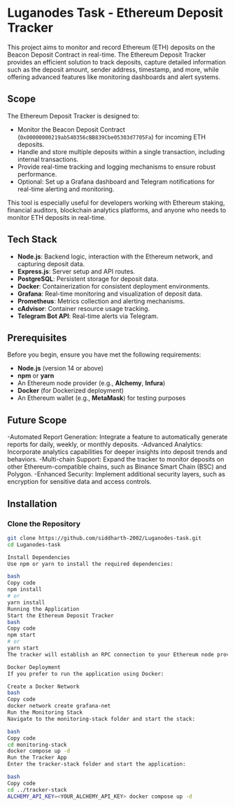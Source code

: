 # Luganodes Task - Ethereum Deposit Tracker

This project aims to monitor and record Ethereum (ETH) deposits on the Beacon Deposit Contract in real-time. The Ethereum Deposit Tracker provides an efficient solution to track deposits, capture detailed information such as the deposit amount, sender address, timestamp, and more, while offering advanced features like monitoring dashboards and alert systems.

## Scope

The Ethereum Deposit Tracker is designed to:

- Monitor the Beacon Deposit Contract (`0x00000000219ab540356cBB839Cbe05303d7705Fa`) for incoming ETH deposits.
- Handle and store multiple deposits within a single transaction, including internal transactions.
- Provide real-time tracking and logging mechanisms to ensure robust performance.
- Optional: Set up a Grafana dashboard and Telegram notifications for real-time alerting and monitoring.

This tool is especially useful for developers working with Ethereum staking, financial auditors, blockchain analytics platforms, and anyone who needs to monitor ETH deposits in real-time.

## Tech Stack

- **Node.js**: Backend logic, interaction with the Ethereum network, and capturing deposit data.
- **Express.js**: Server setup and API routes.
- **PostgreSQL**: Persistent storage for deposit data.
- **Docker**: Containerization for consistent deployment environments.
- **Grafana**: Real-time monitoring and visualization of deposit data.
- **Prometheus**: Metrics collection and alerting mechanisms.
- **cAdvisor**: Container resource usage tracking.
- **Telegram Bot API**: Real-time alerts via Telegram.

## Prerequisites

Before you begin, ensure you have met the following requirements:

- **Node.js** (version 14 or above)
- **npm** or **yarn**
- An Ethereum node provider (e.g., **Alchemy**, **Infura**)
- **Docker** (for Dockerized deployment)
- An Ethereum wallet (e.g., **MetaMask**) for testing purposes
## Future Scope


-Automated Report Generation: Integrate a feature to automatically generate reports for daily, weekly, or monthly deposits.
-Advanced Analytics: Incorporate analytics capabilities for deeper insights into deposit trends and behaviors.
-Multi-chain Support: Expand the tracker to monitor deposits on other Ethereum-compatible chains, such as Binance Smart Chain (BSC) and Polygon.
-Enhanced Security: Implement additional security layers, such as encryption for sensitive data and access controls.

## Installation

### Clone the Repository

```bash
git clone https://github.com/siddharth-2002/Luganodes-task.git
cd Luganodes-task

Install Dependencies
Use npm or yarn to install the required dependencies:

bash
Copy code
npm install
# or
yarn install
Running the Application
Start the Ethereum Deposit Tracker
bash
Copy code
npm start
# or
yarn start
The tracker will establish an RPC connection to your Ethereum node provider and start monitoring deposits on the Beacon Deposit Contract.

Docker Deployment
If you prefer to run the application using Docker:

Create a Docker Network
bash
Copy code
docker network create grafana-net
Run the Monitoring Stack
Navigate to the monitoring-stack folder and start the stack:

bash
Copy code
cd monitoring-stack
docker compose up -d
Run the Tracker App
Enter the tracker-stack folder and start the application:

bash
Copy code
cd ../tracker-stack
ALCHEMY_API_KEY=<YOUR_ALCHEMY_API_KEY> docker compose up -d
